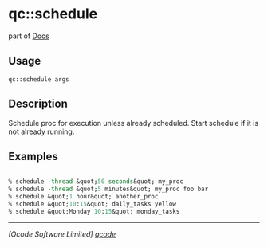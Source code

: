 qc::schedule
============

part of [Docs](.)

Usage
-----
`qc::schedule args`

Description
-----------
Schedule proc for execution unless already scheduled. Start schedule if it is not already running.

Examples
--------
```tcl

% schedule -thread &quot;50 seconds&quot; my_proc
% schedule -thread &quot;5 minutes&quot; my_proc foo bar
% schedule &quot;1 hour&quot; another_proc
% schedule &quot;10:15&quot; daily_tasks yellow
% schedule &quot;Monday 10:15&quot; monday_tasks

```

----------------------------------
*[Qcode Software Limited] [qcode]*

[qcode]: http://www.qcode.co.uk "Qcode Software"